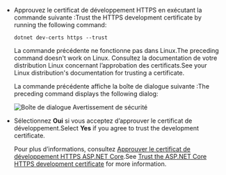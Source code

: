 * <span data-ttu-id="021c8-101">Approuvez le certificat de développement HTTPS en exécutant la commande suivante :</span><span class="sxs-lookup"><span data-stu-id="021c8-101">Trust the HTTPS development certificate by running the following command:</span></span>

  ```console
  dotnet dev-certs https --trust
  ```
  
  <span data-ttu-id="021c8-102">La commande précédente ne fonctionne pas dans Linux.</span><span class="sxs-lookup"><span data-stu-id="021c8-102">The preceding command doesn't work on Linux.</span></span> <span data-ttu-id="021c8-103">Consultez la documentation de votre distribution Linux concernant l’approbation des certificats.</span><span class="sxs-lookup"><span data-stu-id="021c8-103">See your Linux distribution's documentation for trusting a certificate.</span></span>

  <span data-ttu-id="021c8-104">La commande précédente affiche la boîte de dialogue suivante :</span><span class="sxs-lookup"><span data-stu-id="021c8-104">The preceding command displays the following dialog:</span></span>

  ![Boîte de dialogue Avertissement de sécurité](~/getting-started/_static/cert.png)

* <span data-ttu-id="021c8-106">Sélectionnez **Oui** si vous acceptez d’approuver le certificat de développement.</span><span class="sxs-lookup"><span data-stu-id="021c8-106">Select **Yes** if you agree to trust the development certificate.</span></span>

  <span data-ttu-id="021c8-107">Pour plus d’informations, consultez [Approuver le certificat de développement HTTPS ASP.NET Core](xref:security/enforcing-ssl#trust-the-aspnet-core-https-development-certificate-on-windows-and-macos).</span><span class="sxs-lookup"><span data-stu-id="021c8-107">See [Trust the ASP.NET Core HTTPS development certificate](xref:security/enforcing-ssl#trust-the-aspnet-core-https-development-certificate-on-windows-and-macos) for more information.</span></span>
  
